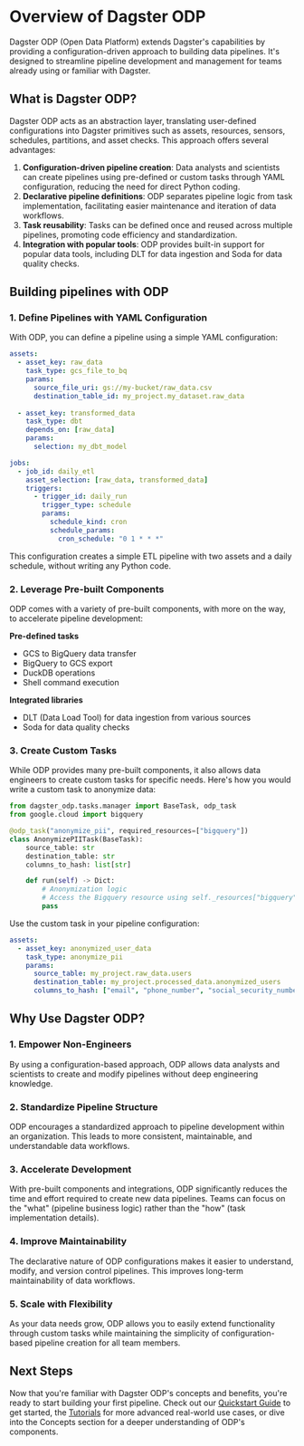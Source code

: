 # Overview of Dagster ODP

Dagster ODP (Open Data Platform) extends Dagster's capabilities by providing a configuration-driven approach to building data pipelines. It's designed to streamline pipeline development and management for teams already using or familiar with Dagster.

## What is Dagster ODP?

Dagster ODP acts as an abstraction layer, translating user-defined configurations into Dagster primitives such as assets, resources, sensors, schedules, partitions, and asset checks. This approach offers several advantages:

1. **Configuration-driven pipeline creation**: Data analysts and scientists can create pipelines using pre-defined or custom tasks through YAML configuration, reducing the need for direct Python coding.
2. **Declarative pipeline definitions**: ODP separates pipeline logic from task implementation, facilitating easier maintenance and iteration of data workflows.
3. **Task reusability**: Tasks can be defined once and reused across multiple pipelines, promoting code efficiency and standardization.
4. **Integration with popular tools**: ODP provides built-in support for popular data tools, including DLT for data ingestion and Soda for data quality checks.

## Building pipelines with ODP

### 1. Define Pipelines with YAML Configuration

With ODP, you can define a pipeline using a simple YAML configuration:

```yaml
assets:
  - asset_key: raw_data
    task_type: gcs_file_to_bq
    params:
      source_file_uri: gs://my-bucket/raw_data.csv
      destination_table_id: my_project.my_dataset.raw_data
  
  - asset_key: transformed_data
    task_type: dbt
    depends_on: [raw_data]
    params:
      selection: my_dbt_model

jobs:
  - job_id: daily_etl
    asset_selection: [raw_data, transformed_data]
    triggers:
      - trigger_id: daily_run
        trigger_type: schedule
        params:
          schedule_kind: cron
          schedule_params:
            cron_schedule: "0 1 * * *"
```

This configuration creates a simple ETL pipeline with two assets and a daily schedule, without writing any Python code.

### 2. Leverage Pre-built Components

ODP comes with a variety of pre-built components, with more on the way, to accelerate pipeline development:

**Pre-defined tasks**

- GCS to BigQuery data transfer
- BigQuery to GCS export
- DuckDB operations
- Shell command execution

**Integrated libraries**

- DLT (Data Load Tool) for data ingestion from various sources
- Soda for data quality checks

### 3. Create Custom Tasks

While ODP provides many pre-built components, it also allows data engineers to create custom tasks for specific needs. Here's how you would write a custom task to anonymize data:

```python
from dagster_odp.tasks.manager import BaseTask, odp_task
from google.cloud import bigquery

@odp_task("anonymize_pii", required_resources=["bigquery"])
class AnonymizePIITask(BaseTask):
    source_table: str
    destination_table: str
    columns_to_hash: list[str]

    def run(self) -> Dict:
        # Anonymization logic
        # Access the Bigquery resource using self._resources["bigquery"]
        pass
```

Use the custom task in your pipeline configuration:

```yaml
assets:
  - asset_key: anonymized_user_data
    task_type: anonymize_pii
    params:
      source_table: my_project.raw_data.users
      destination_table: my_project.processed_data.anonymized_users
      columns_to_hash: ["email", "phone_number", "social_security_number"]
```

## Why Use Dagster ODP?

### 1. Empower Non-Engineers
By using a configuration-based approach, ODP allows data analysts and scientists to create and modify pipelines without deep engineering knowledge.

### 2. Standardize Pipeline Structure
ODP encourages a standardized approach to pipeline development within an organization. This leads to more consistent, maintainable, and understandable data workflows.

### 3. Accelerate Development
With pre-built components and integrations, ODP significantly reduces the time and effort required to create new data pipelines. Teams can focus on the "what" (pipeline business logic) rather than the "how" (task implementation details).

### 4. Improve Maintainability
The declarative nature of ODP configurations makes it easier to understand, modify, and version control pipelines. This improves long-term maintainability of data workflows.

### 5. Scale with Flexibility
As your data needs grow, ODP allows you to easily extend functionality through custom tasks while maintaining the simplicity of configuration-based pipeline creation for all team members.

## Next Steps

Now that you're familiar with Dagster ODP's concepts and benefits, you're ready to start building your first pipeline. Check out our [Quickstart Guide](./quickstart.md) to get started, the [Tutorials](../tutorials/tutorials.md) for more advanced real-world use cases, or dive into the Concepts section for a deeper understanding of ODP's components.